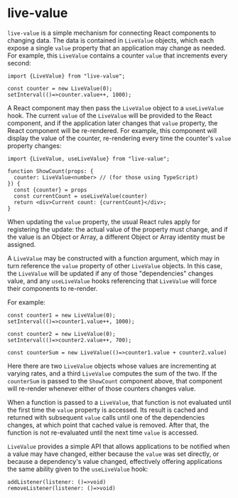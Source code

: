# live-value

`live-value` is a simple mechanism for connecting React components to changing data.  The data is contained in `LiveValue` objects, which each expose a single `value` property that an application may change as needed.  For example, this `LiveValue` contains a counter `value` that increments every second:

```
import {LiveValue} from "live-value";

const counter = new LiveValue(0);
setInterval(()=>counter.value++, 1000);
```

A React component may then pass the `LiveValue` object to a `useLiveValue` hook.  The current `value` of the `LiveValue` will be provided to the React component, and if the application later changes that `value` property, the React component will be re-rendered.  For example, this component will display the value of the counter, re-rendering every time the counter's `value` property changes:

```
import {LiveValue, useLiveValue} from "live-value";

function ShowCount(props: {
  counter: LiveValue<number> // (for those using TypeScript)
}) {
  const {counter} = props
  const currentCount = useLiveValue(counter)
  return <div>Current count: {currentCount}</div>;
}
```

When updating the `value` property, the usual React rules apply for registering the update: the actual value of the property must change, and if the value is an Object or Array, a different Object or Array identity must be assigned.

A `LiveValue` may be constructed with a function argument, which may in turn reference the `value` property of other `LiveValue` objects.  In this case, the `LiveValue` will be updated if any of those "dependencies" changes value, and any `useLiveValue` hooks referencing that `LiveValue` will force their components to re-render.

For example:

```
const counter1 = new LiveValue(0);
setInterval(()=>counter1.value++, 1000);

const counter2 = new LiveValue(0);
setInterval(()=>counter2.value++, 700);

const counterSum = new LiveValue(()=>counter1.value + counter2.value)
```

Here there are two `LiveValue` objects whose values are incrementing at varying rates, and a third `LiveValue` computes the sum of the two.  If the `counterSum` is passed to the `ShowCount` component above, that component will re-render whenever either of those counters changes value.

When a function is passed to a `LiveValue`, that function is not evaluated until the first time the `value` property is accessed.  Its result is cached and returned with subsequent `value` calls until one of the dependencies changes, at which point that cached value is removed.  After that, the function is not re-evaluated until the next time `value` is accessed.

`LiveValue` provides a simple API that allows applications to be notified when a value may have changed, either because the `value` was set directly, or because a dependency's value changed, effectively offering applications the same ability given to the `useLiveValue` hook:

```
addListener(listener: ()=>void)
removeListener(listener: ()=>void)
```
